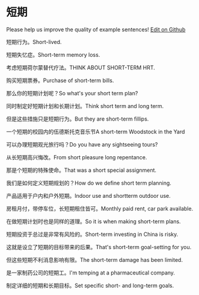 # 短期

Please help us improve the quality of example sentences! [Edit on Github](https://github.com/jiyushe/jiyu-example-sentence-source/blob/main/chinese/duanqi.md)

<p><span class="chinese">短期行为。</span><span class="english">Short-lived.</span></p>

<p><span class="chinese">短期失忆症。</span><span class="english">Short-term memory loss.</span></p>

<p><span class="chinese">考虑短期荷尔蒙替代疗法。</span><span class="english">THINK ABOUT SHORT-TERM HRT.</span></p>

<p><span class="chinese">购买短期票券。</span><span class="english">Purchase of short-term bills.</span></p>

<p><span class="chinese">那么你的短期计划呢？</span><span class="english">So what's your short term plan?</span></p>

<p><span class="chinese">同时制定好短期计划和长期计划。</span><span class="english">Think short term and long term.</span></p>

<p><span class="chinese">但是这些措施只是短期行为。</span><span class="english">But they are short-term fillips.</span></p>

<p><span class="chinese">一个短期的校园内的伍德斯托克音乐节</span><span class="english">A short-term Woodstock in the Yard</span></p>

<p><span class="chinese">可以办理短期观光旅行吗？</span><span class="english">Do you have any sightseeing tours?</span></p>

<p><span class="chinese">从长短期高兴悔改。</span><span class="english">From short pleasure long repentance.</span></p>

<p><span class="chinese">那是个短期的特殊使命。</span><span class="english">That was a short special assignment.</span></p>

<p><span class="chinese">我们是如何定义短期规划的？</span><span class="english">How do we define short term planning.</span></p>

<p><span class="chinese">产品适用于户内和户外短期。</span><span class="english">Indoor use and shortterm outdoor use.</span></p>

<p><span class="chinese">房租月付，带停车位，长短期租住皆可。</span><span class="english">Monthly paid rent, car park available.</span></p>

<p><span class="chinese">在做短期计划时也是同样的道理。</span><span class="english">So it is when making short-term plans.</span></p>

<p><span class="chinese">短期投资于总过是非常有风险的。</span><span class="english">Short-term investing in China is risky.</span></p>

<p><span class="chinese">这就是设立了短期的目标带来的后果。</span><span class="english">That's short-term goal-setting for you.</span></p>

<p><span class="chinese">但这些短期不利消息影响有限。</span><span class="english">The short-term damage has been limited.</span></p>

<p><span class="chinese">是一家制药公司的短期工。</span><span class="english">I'm temping at a pharmaceutical company.</span></p>

<p><span class="chinese">制定详细的短期和长期目标。</span><span class="english">Set specific short- and long-term goals.</span></p>

